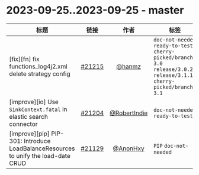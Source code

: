 # 2023-09-25..2023-09-25 - master
| 标题 | 链接 | 作者 | 标签 |
| - | :--: | :--: | - |
| [fix][fn] fix functions_log4j2.xml delete strategy config | [#21215](https://github.com/apache/pulsar/pull/21215) | [@hanmz](https://github.com/hanmz) | `doc-not-needed` `ready-to-test` `cherry-picked/branch-3.0` `release/3.0.2` `release/3.1.1` `cherry-picked/branch-3.1`  | 
| [improve][io] Use `SinkContext.fatal` in elastic search connector | [#21204](https://github.com/apache/pulsar/pull/21204) | [@RobertIndie](https://github.com/RobertIndie) | `doc-not-needed` `ready-to-test`  | 
| [improve][pip] PIP-301: Introduce LoadBalanceResources to unify the load-date CRUD | [#21129](https://github.com/apache/pulsar/pull/21129) | [@AnonHxy](https://github.com/AnonHxy) | `PIP` `doc-not-needed`  | 
